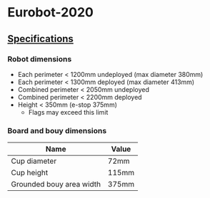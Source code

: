 # Eurobot-2020

## [Specifications](https://www.eurobot.org/images/2020/Eurobot2020_Rules_Cup_BETA_EN.pdf)

### Robot dimensions

* Each perimeter < 1200mm undeployed (max diameter 380mm)
* Each perimeter < 1300mm deployed (max diameter 413mm)
* Combined perimeter < 2050mm undeployed
* Combined perimeter < 2200mm deployed
* Height < 350mm (e-stop 375mm)
  * Flags may exceed this limit
  
### Board and bouy dimensions

Name | Value
-|-
Cup diameter | 72mm
Cup height | 115mm
Grounded bouy area width | 375mm
